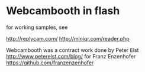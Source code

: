Webcambooth in flash
===============

for working samples, see

http://replycam.com/
http://miniqr.com/reader.php

Webcambooth was a contract work done by Peter Elst http://www.peterelst.com/blog/ for Franz Enzenhofer https://github.com/franzenzenhofer


